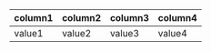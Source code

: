 
| column1 | column2 | column3 | column4 |
|:------- |:------- |:------- |:------- |
| value1  | value2  | value3  | value4  |



